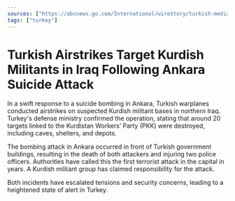 ```yaml
---
sources: ["https://abcnews.go.com/International/wireStory/turkish-media-report-explosion-heard-ankara-day-parliament-103634782", "https://www.reuters.com/world/middle-east/explosion-heard-turkish-capital-media-report-2023-10-01/"]
tags: ["turkey"]
---
```


# Turkish Airstrikes Target Kurdish Militants in Iraq Following Ankara Suicide Attack

In a swift response to a suicide bombing in Ankara, Turkish warplanes conducted airstrikes on suspected Kurdish militant bases in northern Iraq. Turkey's defense ministry confirmed the operation, stating that around 20 targets linked to the Kurdistan Workers’ Party (PKK) were destroyed, including caves, shelters, and depots.

The bombing attack in Ankara occurred in front of Turkish government buildings, resulting in the death of both attackers and injuring two police officers. Authorities have called this the first terrorist attack in the capital in years. A Kurdish militant group has claimed responsibility for the attack.

Both incidents have escalated tensions and security concerns, leading to a heightened state of alert in Turkey.
